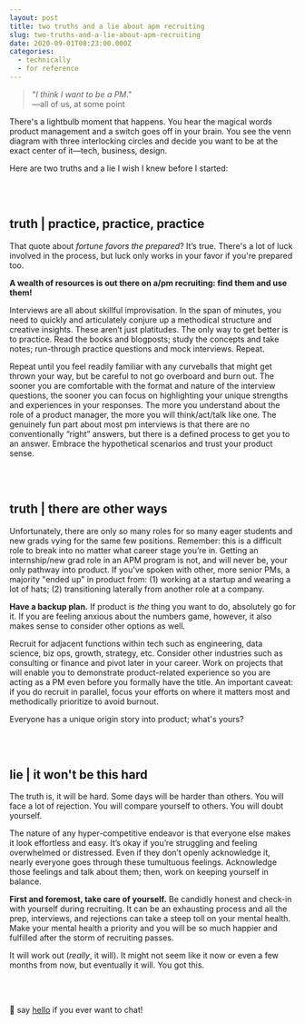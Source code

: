 ```yaml
---
layout: post
title: two truths and a lie about apm recruiting
slug: two-truths-and-a-lie-about-apm-recruiting
date: 2020-09-01T08:23:00.000Z
categories:
  - technically
  - for reference
---
```


> "*I think I want to be a PM*." <br /> —all of us, at some point


There's a lightbulb moment that happens. You hear the magical words product management and a switch goes off in your brain. You see the venn diagram with three interlocking circles and decide you want to be at the exact center of it—tech, business, design. 

Here are two truths and a lie I wish I knew before I started:

<!--more-->

<br />
<br />

## truth | practice, practice, practice

That quote about *fortune favors the prepared*? It’s true. There's a lot of luck involved in the process, but luck only works in your favor if you're prepared too. 

**A wealth of resources is out there on a/pm recruiting: find them and use them!**

Interviews are all about skillful improvisation. In the span of minutes, you need to quickly and articulately conjure up a methodical structure and creative insights. These aren’t just platitudes. The only way to get better is to practice. Read the books and blogposts; study the concepts and take notes; run-through practice questions and mock interviews. Repeat. 

Repeat until you feel readily familiar with any curveballs that might get thrown your way, but be careful to not go overboard and burn out. The sooner you are comfortable with the format and nature of the interview questions, the sooner you can focus on highlighting your unique strengths and experiences in your responses. The more you understand about the role of a product manager, the more you will think/act/talk like one. The genuinely fun part about most pm interviews is that there are no conventionally “right” answers, but there is a defined process to get you to an answer. Embrace the hypothetical scenarios and trust your product sense.

<br />
<br />

## truth | there are other ways

Unfortunately, there are only so many roles for so many eager students and new grads vying for the same few positions. Remember: this is a difficult role to break into no matter what career stage you’re in. Getting an internship/new grad role in an APM program is not, and will never be, your only pathway into product. If you've spoken with other, more senior PMs, a majority "ended up" in product from: (1) working at a startup and wearing a lot of hats; (2) transitioning laterally from another role at a company.

**Have a backup plan.** If product is *the* thing you want to do, absolutely go for it. If you are feeling anxious about the numbers game, however, it also makes sense to consider other options as well. 

Recruit for adjacent functions within tech such as engineering, data science, biz ops, growth, strategy, etc. Consider other industries such as consulting or finance and pivot later in your career. Work on projects that will enable you to demonstrate product-related experience so you are acting as a PM even before you formally have the title. An important caveat: if you do recruit in parallel, focus your efforts on where it matters most and methodically prioritize to avoid burnout.

Everyone has a unique origin story into product; what's yours?

<br />
<br />

## lie | it won't be this hard

The truth is, it will be hard. Some days will be harder than others. You will face a lot of rejection. You will compare yourself to others. You will doubt yourself.

The nature of any hyper-competitive endeavor is that everyone else makes it look effortless and easy. It’s okay if you’re struggling and feeling overwhelmed or distressed. Even if they don’t openly acknowledge it, nearly everyone goes through these tumultuous feelings. Acknowledge those feelings and talk about them; then, work on keeping yourself in balance.

**First and foremost, take care of yourself.** Be candidly honest and check-in with yourself during recruiting. It can be an exhausting process and all the prep, interviews, and rejections can take a steep toll on your mental health. Make your mental health a priority and you will be so much happier and fulfilled after the storm of recruiting passes.

It will work out (*really*, it will). It might not seem like it now or even a few months from now, but eventually it will. You got this.

<br />
<br />

🌟 say [hello](https://twitter.com/kluo25) if you ever want to chat!

<br />

